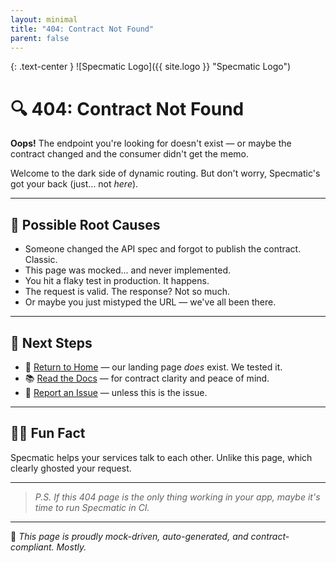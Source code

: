 ```yaml
---
layout: minimal
title: "404: Contract Not Found"
parent: false
---
```



{: .text-center }
![Specmatic Logo]({{ site.logo }} "Specmatic Logo")

# 🔍 404: Contract Not Found

**Oops!** The endpoint you're looking for doesn't exist — or maybe the contract changed and the consumer didn't get the memo.

Welcome to the dark side of dynamic routing. But don't worry, Specmatic's got your back (just… not *here*).

---

## 🚧 Possible Root Causes

- Someone changed the API spec and forgot to publish the contract. Classic.
- This page was mocked... and never implemented.
- You hit a flaky test in production. It happens.
- The request is valid. The response? Not so much.
- Or maybe you just mistyped the URL — we've all been there.

---

## 🔧 Next Steps

- 🔁 [Return to Home](https://specmatic.io) — our landing page *does* exist. We tested it.
- 📚 [Read the Docs](https://docs.specmatic.io) — for contract clarity and peace of mind.
- 🐛 [Report an Issue](https://github.com/specmatic/specmatic/issues) — unless this is the issue.

---

## 🧘‍♂️ Fun Fact

Specmatic helps your services talk to each other. Unlike this page, which clearly ghosted your request.

---

> *P.S. If this 404 page is the only thing working in your app, maybe it's time to run Specmatic in CI.*

---

👻 _This page is proudly mock-driven, auto-generated, and contract-compliant. Mostly._
